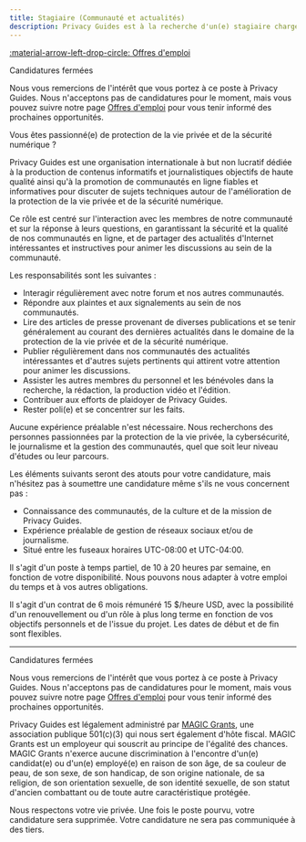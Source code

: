 ```yaml
---
title: Stagiaire (Communauté et actualités)
description: Privacy Guides est à la recherche d'un(e) stagiaire chargé(e) de découvrir et de promouvoir des contenus d'actualité pertinents sur notre plateforme, ainsi que de modérer nos communautés en ligne et de s'engager auprès d'elles.
---
```


[:material-arrow-left-drop-circle: Offres d'emploi](../jobs.md)

<div class="admonition info" markdown>
<p class="admonition-title">Candidatures fermées</p>

Nous vous remercions de l'intérêt que vous portez à ce poste à Privacy Guides. Nous n'acceptons pas de candidatures pour le moment, mais vous pouvez suivre notre page [Offres d'emploi](../jobs.md) pour vous tenir informé des prochaines opportunités.

</div>

Vous êtes passionné(e) de protection de la vie privée et de la sécurité numérique ?

Privacy Guides est une organisation internationale à but non lucratif dédiée à la production de contenus informatifs et journalistiques objectifs de haute qualité ainsi qu'à la promotion de communautés en ligne fiables et informatives pour discuter de sujets techniques autour de l'amélioration de la protection de la vie privée et de la sécurité numérique.

Ce rôle est centré sur l'interaction avec les membres de notre communauté et sur la réponse à leurs questions, en garantissant la sécurité et la qualité de nos communautés en ligne, et de partager des actualités d'Internet intéressantes et instructives pour animer les discussions au sein de la communauté.

Les responsabilités sont les suivantes :

- Interagir régulièrement avec notre forum et nos autres communautés.
- Répondre aux plaintes et aux signalements au sein de nos communautés.
- Lire des articles de presse provenant de diverses publications et se tenir généralement au courant des dernières actualités dans le domaine de la protection de la vie privée et de la sécurité numérique.
- Publier régulièrement dans nos communautés des actualités intéressantes et d'autres sujets pertinents qui attirent votre attention pour animer les discussions.
- Assister les autres membres du personnel et les bénévoles dans la recherche, la rédaction, la production vidéo et l'édition.
- Contribuer aux efforts de plaidoyer de Privacy Guides.
- Rester poli(e) et se concentrer sur les faits.

Aucune expérience préalable n'est nécessaire. Nous recherchons des personnes passionnées par la protection de la vie privée, la cybersécurité, le journalisme et la gestion des communautés, quel que soit leur niveau d'études ou leur parcours.

Les éléments suivants seront des atouts pour votre candidature, mais n'hésitez pas à soumettre une candidature même s'ils ne vous concernent pas :

- Connaissance des communautés, de la culture et de la mission de Privacy Guides.
- Expérience préalable de gestion de réseaux sociaux et/ou de journalisme.
- Situé entre les fuseaux horaires UTC-08:00 et UTC-04:00.

Il s'agit d'un poste à temps partiel, de 10 à 20 heures par semaine, en fonction de votre disponibilité. Nous pouvons nous adapter à votre emploi du temps et à vos autres obligations.

Il s'agit d'un contrat de 6 mois rémunéré 15 $/heure USD, avec la possibilité d'un renouvellement ou d'un rôle à plus long terme en fonction de vos objectifs personnels et de l'issue du projet. Les dates de début et de fin sont flexibles.

---

<div class="admonition info" markdown>
<p class="admonition-title">Candidatures fermées</p>

Nous vous remercions de l'intérêt que vous portez à ce poste à Privacy Guides. Nous n'acceptons pas de candidatures pour le moment, mais vous pouvez suivre notre page [Offres d'emploi](../jobs.md) pour vous tenir informé des prochaines opportunités.

</div>

Privacy Guides est légalement administré par [MAGIC Grants](https://magicgrants.org), une association publique 501(c)(3) qui nous sert également d'hôte fiscal. MAGIC Grants est un employeur qui souscrit au principe de l'égalité des chances. MAGIC Grants n'exerce aucune discrimination à l'encontre d'un(e) candidat(e) ou d'un(e) employé(e) en raison de son âge, de sa couleur de peau, de son sexe, de son handicap, de son origine nationale, de sa religion, de son orientation sexuelle, de son identité sexuelle, de son statut d'ancien combattant ou de toute autre caractéristique protégée.

Nous respectons votre vie privée. Une fois le poste pourvu, votre candidature sera supprimée. Votre candidature ne sera pas communiquée à des tiers.
